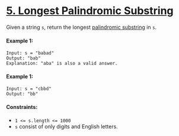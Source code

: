 # [5. Longest Palindromic Substring](https://leetcode.com/problems/longest-palindromic-substring/)

Given a string ```s```, return the longest [palindromic substring](https://www.google.com/search?q=palindrome+string&safe=active&ssui=on) in ```s```.

#### Example 1:
```
Input: s = "babad"
Output: "bab"
Explanation: "aba" is also a valid answer.
```


#### Example 1:
```
Input: s = "cbbd"
Output: "bb"
```

#### Constraints:

* ```1 <= s.length <= 1000```
* ```s``` consist of only digits and English letters.